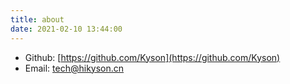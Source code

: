 ```yaml
---
title: about
date: 2021-02-10 13:44:00
---
```


- Github: [https://github.com/Kyson](https://github.com/Kyson)
- Email: [tech@hikyson.cn](mailto:tech@hikyson.cn)
